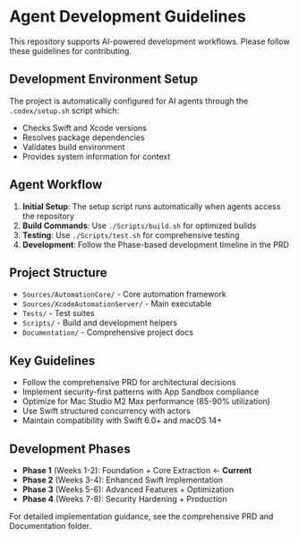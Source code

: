 # Agent Development Guidelines

This repository supports AI-powered development workflows. Please follow these guidelines for contributing.

## Development Environment Setup

The project is automatically configured for AI agents through the `.codex/setup.sh` script which:

- Checks Swift and Xcode versions
- Resolves package dependencies  
- Validates build environment
- Provides system information for context

## Agent Workflow

1. **Initial Setup**: The setup script runs automatically when agents access the repository
2. **Build Commands**: Use `./Scripts/build.sh` for optimized builds
3. **Testing**: Use `./Scripts/test.sh` for comprehensive testing
4. **Development**: Follow the Phase-based development timeline in the PRD

## Project Structure

- `Sources/AutomationCore/` - Core automation framework
- `Sources/XcodeAutomationServer/` - Main executable  
- `Tests/` - Test suites
- `Scripts/` - Build and development helpers
- `Documentation/` - Comprehensive project docs

## Key Guidelines

- Follow the comprehensive PRD for architectural decisions
- Implement security-first patterns with App Sandbox compliance
- Optimize for Mac Studio M2 Max performance (85-90% utilization)
- Use Swift structured concurrency with actors
- Maintain compatibility with Swift 6.0+ and macOS 14+

## Development Phases

- **Phase 1** (Weeks 1-2): Foundation + Core Extraction ← **Current**
- **Phase 2** (Weeks 3-4): Enhanced Swift Implementation  
- **Phase 3** (Weeks 5-6): Advanced Features + Optimization
- **Phase 4** (Weeks 7-8): Security Hardening + Production

For detailed implementation guidance, see the comprehensive PRD and Documentation folder.
